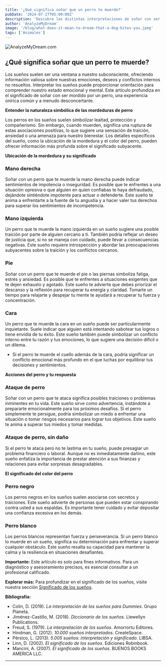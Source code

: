 ```yaml
---
title: '¿Qué significa soñar que un perro te muerde?'
pubDate: '2024-07-27T05:00:00Z'
description: 'Descubre las distintas interpretaciones de soñar con ser mordido por un perro, desde la traición hasta la ansiedad y el estrés.'
author: 'AnalyzeMyDream'
image: '/blog/what-does-it-mean-to-dream-that-a-dog-bites-you.jpeg'
tags: ['Animales']
---
```


![AnalyzeMyDream.com](/blog/what-does-it-mean-to-dream-that-a-dog-bites-you.jpeg)

## ¿Qué significa soñar que un perro te muerde?

Los sueños suelen ser una ventana a nuestro subconsciente, ofreciendo información valiosa sobre nuestras emociones, deseos y conflictos internos no resueltos. Interpretar los sueños puede proporcionar orientación para comprender nuestro estado emocional y mental. Este artículo profundiza en el significado de soñar con ser mordido por un perro, una experiencia onírica común y a menudo desconcertante. 

**Entender la naturaleza simbólica de las mordeduras de perro**

Los perros en los sueños suelen simbolizar lealtad, protección y compañerismo. Sin embargo, cuando muerden, significa una ruptura de estas asociaciones positivas, lo que sugiere una sensación de traición, ansiedad o una amenaza para nuestro bienestar. Los detalles específicos del sueño, como la ubicación de la mordedura y el color del perro, pueden ofrecer información más profunda sobre el significado subyacente.

**Ubicación de la mordedura y su significado**

### Mano derecha

Soñar con un perro que te muerde la mano derecha puede indicar sentimientos de impotencia o inseguridad. Es posible que te enfrentes a una situación opresiva o que alguien en quien confiabas te haya defraudado, dejándote sintiéndote impotente para actuar o defenderte. Este sueño te anima a enfrentarte a la fuente de tu angustia y a hacer valer tus derechos para superar los sentimientos de incompetencia.

### Mano izquierda

Un perro que te muerde la mano izquierda en un sueño sugiere una posible traición por parte de alguien cercano a ti. También podría reflejar un deseo de justicia que, si no se maneja con cuidado, puede llevar a consecuencias negativas. Este sueño requiere introspección y abordar las preocupaciones subyacentes sobre la traición y los conflictos cercanos.

### Pie

Soñar con un perro que te muerde el pie o las piernas simboliza fatiga, estrés y ansiedad. Es posible que te enfrentes a situaciones exigentes que te dejen exhausto y agotado. Este sueño te advierte que debes priorizar el descanso y la reflexión para recuperar tu energía y claridad. Tomarte un tiempo para relajarte y despejar tu mente te ayudará a recuperar tu fuerza y ​​concentración.

### Cara

Un perro que te muerde la cara en un sueño puede ser particularmente inquietante. Suele indicar que alguien está intentando sabotear tus logros o tiene envidia de tu éxito. Este sueño también puede simbolizar un conflicto interno entre tu razón y tus emociones, lo que sugiere una decisión difícil o un dilema. 

- Si el perro te muerde el cuello además de la cara, podría significar un conflicto emocional más profundo en el que luchas por equilibrar tus decisiones y sentimientos.

**Acciones del perro y tu respuesta**

### Ataque de perro

Soñar con un perro que te ataca significa posibles traiciones o problemas inminentes en tu vida. Este sueño sirve como advertencia, instándote a prepararte emocionalmente para los próximos desafíos. Si el perro simplemente te persigue, podría simbolizar un miedo a enfrentar una situación o tomar riesgos necesarios para lograr tus objetivos. Este sueño te anima a superar tus miedos y tomar medidas.

### Ataque de perro, sin daño

Si el perro te ataca pero no te lastima en tu sueño, puede presagiar un problema financiero o laboral. Aunque no es inmediatamente dañino, este sueño enfatiza la importancia de prestar atención a sus finanzas y relaciones para evitar sorpresas desagradables.

**El significado del color del perro**

### Perro negro

Los perros negros en los sueños suelen asociarse con secretos y traiciones. Este sueño advierte de personas que pueden estar conspirando contra usted a sus espaldas. Es importante tener cuidado y evitar depositar una confianza excesiva en los demás.

### Perro blanco

Los perros blancos representan fuerza y ​​perseverancia. Si un perro blanco lo muerde en un sueño, significa su determinación para enfrentar y superar cualquier obstáculo. Este sueño resalta su capacidad para mantener la calma y la resiliencia en situaciones desafiantes.

**Importante:** Este artículo es solo para fines informativos. Para un diagnóstico y asesoramiento precisos, es esencial consultar a un profesional calificado.

**Explorar más:** Para profundizar en el significado de los sueños, visite nuestra sección [Significado de los sueños](#significado-de-los-suenos).

**Bibliografía:**

* Colin, D. (2019). *La interpretación de los sueños para Dummies*. Grupo Planeta.
* Jiménez-Castillo, M. (2018). *Diccionario de los sueños*. Llewellyn Publications.
* Freud, S. (1979). *La interpretación de los sueños*. Amorrortu Editores.
* Hindman, G. (2012). *10.000 sueños interpretados*. CreateSpace.
* Pérsico, L. (2013). *5.005 sueños: interpretación y significado*. LIBSA.
* Linn, D. (2002). *El significado de los sueños*. Ediciones Robinbook.
* Mancini, A. (2007). *El significado de los sueños*. BUENOS BOOKS AMERICA LLC.

---